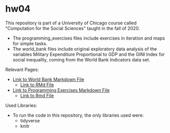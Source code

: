 # hw04

This repository is part of a University of Chicago course called "Computation for the Social Sciences" taught in the fall of 2020.

 - The programming_exercises files include exercises in iteration and maps for simple tasks.
 - The world_bank files include original exploratory data analysis of the variables Military Expenditure Proportional to GDP and the GINI Index for social inequality, coming from the World Bank Indicators data set.

Relevant Pages:

- [Link to World Bank Markdown File](world_bank.md)  
  - [Link to RMd File](world_bank.Rmd)  
- [Link to Programming Exercises Markdown File](programming_exercises.md)  
  - [Link to Rmd File](programming_exercises.Rmd)  
  
Used Libraries:

- To run the code in this repository, the only libraries used were:
  - tidyverse
  - knitr